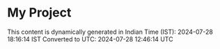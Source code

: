 # My Project

This content is dynamically generated in Indian Time (IST): 2024-07-28 18:16:14 IST
Converted to UTC: 2024-07-28 12:46:14 UTC
